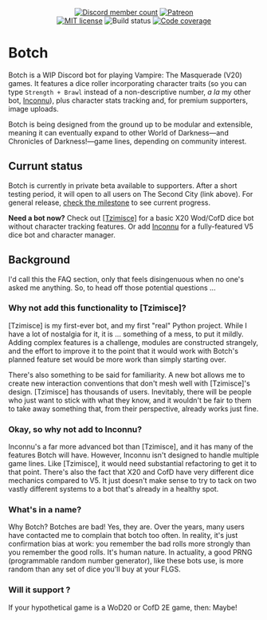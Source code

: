 <p align="center">
	<a href="https://discord.gg/QHnCdSPeEE" title="Join the Inconnu server"><img src="https://img.shields.io/discord/935219170176532580?color=5765F2&label=discord&logo=discord&logoColor=white" alt="Discord member count" /></a>
	<a href="https://www.patreon.com/tiltowait" title="Support me on Patreon!"><img src="https://img.shields.io/endpoint.svg?url=https%3A%2F%2Fshieldsio-patreon.vercel.app%2Fapi%3Fusername%3Dtiltowait%26type%3Dpatrons&style=flat" alt="Patreon" /></a>
	<br>
	<a href="https://github.com/tiltowait/botch/blob/master/LICENSE" title="License"><img src="https://img.shields.io/github/license/tiltowait/botch" alt="MIT license" /></a>
	<img src="https://img.shields.io/github/actions/workflow/status/tiltowait/botch/ci.yml" alt="Build status">
	<a href="https://app.codecov.io/gh/tiltowait/botch", title="Code coverage report"><img src="https://img.shields.io/codecov/c/github/tiltowait/botch" alt="Code coverage"></a>
</p>

# Botch

Botch is a WIP Discord bot for playing Vampire: The Masquerade (V20) games. It features a dice roller incorporating character traits (so you can type `Strength + Brawl` instead of a non-descriptive number, *a la* my other bot, [Inconnu](https://github.com/tiltowait/inconnu)), plus character stats tracking and, for premium supporters, image uploads.

Botch is being designed from the ground up to be modular and extensible, meaning it can eventually expand to other World of Darkness—and Chronicles of Darkness!—game lines, depending on community interest.

## Currunt status

Botch is currently in private beta available to supporters. After a short testing period, it will open to all users on The Second City (link above). For general release, [check the milestone](https://github.com/tiltowait/botch/milestone/2) to see current progress.

**Need a bot now?** Check out [[Tzimisce]](https://tzimisce.app) for a basic X20 Wod/CofD dice bot without character tracking features. Or add [Inconnu](https://inconnu.app) for a fully-featured V5 dice bot and character manager.

## Background

I'd call this the FAQ section, only that feels disingenuous when no one's asked me anything. So, to head off those potential questions ...

### Why not add this functionality to [Tzimisce]?

[Tzimisce] is my first-ever bot, and my first "real" Python project. While I have a lot of nostalgia for it, it is ... something of a mess, to put it mildly. Adding complex features is a challenge, modules are constructed strangely, and the effort to improve it to the point that it would work with Botch's planned feature set would be more work than simply starting over.

There's also something to be said for familiarity. A new bot allows me to create new interaction conventions that don't mesh well with [Tzimisce]'s design. [Tzimisce] has thousands of users. Inevitably, there will be people who just want to stick with what they know, and it wouldn't be fair to them to take away something that, from their perspective, already works just fine.

### Okay, so why not add to Inconnu?

Inconnu's a far more advanced bot than [Tzimisce], and it has many of the features Botch will have. However, Inconnu isn't designed to handle multiple game lines. Like [Tzimisce], it would need substantial refactoring to get it to that point. There's also the fact that X20 and CofD have very different dice mechanics compared to V5. It just doesn't make sense to try to tack on two vastly different systems to a bot that's already in a healthy spot.

### What's in a name?

Why Botch? Botches are bad! Yes, they are. Over the years, many users have contacted me to complain that botch too often. In reality, it's just confirmation bias at work: you remember the bad rolls more strongly than you remember the good rolls. It's human nature. In actuality, a good PRNG (programmable random number generator), like these bots use, is more random than any set of dice you'll buy at your FLGS.

### Will it support <insert game here>?

If your hypothetical game is a WoD20 or CofD 2E game, then: Maybe!
